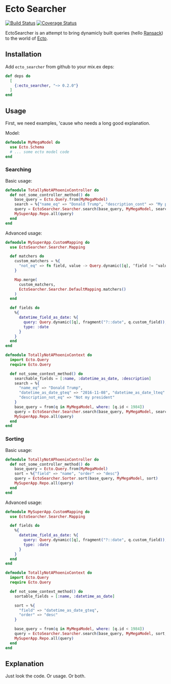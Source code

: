# Ecto Searcher

[![Build Status](https://travis-ci.org/ivalentinee/ecto_searcher.svg?branch=master)](https://travis-ci.org/ivalentinee/ecto_searcher)
[![Coverage Status](https://coveralls.io/repos/github/ivalentinee/ecto_searcher/badge.svg?branch=master)](https://coveralls.io/github/ivalentinee/ecto_searcher?branch=master)

EctoSearcher is an attempt to bring dynamicly built queries (hello [Ransack](https://github.com/activerecord-hackery/ransack)) to the world of [Ecto](https://github.com/elixir-ecto/ecto).

## Installation

Add `ecto_searcher` from github to your mix.ex deps:

```elixir
def deps do
  [
    {:ecto_searcher, "~> 0.2.0"}
  ]
end
```

## Usage
First, we need examples, 'cause who needs a long good explanation.

Model:
```elixir
defmodule MyMegaModel do
  use Ecto.Schema
  # ... some ecto model code
end
```

### Searching
Basic usage:
```elixir
defmodule TotallyNotAPhoenixController do
  def not_some_controller_method() do
    base_query = Ecto.Query.from(MyMegaModel)
    search = %{"name_eq" => "Donald Trump", "description_cont" => "My president"}
    query = EctoSearcher.Searcher.search(base_query, MyMegaModel, search)
    MySuperApp.Repo.all(query)
  end
end
```

Advanced usage:
```elixir
defmodule MySuperApp.CustomMapping do
  use EctoSearcher.Searcher.Mapping

  def matchers do
    custom_matchers = %{
      "not_eq" => fn field, value -> Query.dynamic([q], ^field != ^value) end
    }

    Map.merge(
      custom_matchers,
      EctoSearcher.Searcher.DefaultMapping.matchers()
    )
  end

  def fields do
    %{
      datetime_field_as_date: %{
        query: Query.dynamic([q], fragment("?::date", q.custom_field)),
        type: :date
      }
    }
  end
end

defmodule TotallyNotAPhoenixContext do
  import Ecto.Query
  require Ecto.Query

  def not_some_context_method() do
    searchable_fields = [:name, :datetime_as_date, :description]
    search = %{
      "name_eq" => "Donald Trump",
      "datetime_as_date_gteq" => "2016-11-08", "datetime_as_date_lteq" => "2018-08-28",
      "description_not_eq" => "Not my president"
    }
    base_query = from(q in MyMegaModel, where: [q.id < 1984])
    query = EctoSearcher.Searcher.search(base_query, MyMegaModel, search, MySuperApp.CustomMapping, searchable_fields)
    MySuperApp.Repo.all(query)
  end
end
```

### Sorting
Basic usage:
```elixir
defmodule TotallyNotAPhoenixController do
  def not_some_controller_method() do
    base_query = Ecto.Query.from(MyMegaModel)
    sort = %{"field" => "name", "order" => "desc"}
    query = EctoSearcher.Sorter.sort(base_query, MyMegaModel, sort)
    MySuperApp.Repo.all(query)
  end
end
```

Advanced usage:
```elixir
defmodule MySuperApp.CustomMapping do
  use EctoSearcher.Searcher.Mapping

  def fields do
    %{
      datetime_field_as_date: %{
        query: Query.dynamic([q], fragment("?::date", q.custom_field)),
        type: :date
      }
    }
  end
end

defmodule TotallyNotAPhoenixContext do
  import Ecto.Query
  require Ecto.Query

  def not_some_context_method() do
    sortable_fields = [:name, :datetime_as_date]

    sort = %{
      "field" => "datetime_as_date_gteq",
      "order" => "desc"
    }

    base_query = from(q in MyMegaModel, where: [q.id < 1984])
    query = EctoSearcher.Searcher.search(base_query, MyMegaModel, sort, MySuperApp.CustomMapping, sortable_fields)
    MySuperApp.Repo.all(query)
  end
end
```

## Explanation
Just look the code. Or usage. Or both.
